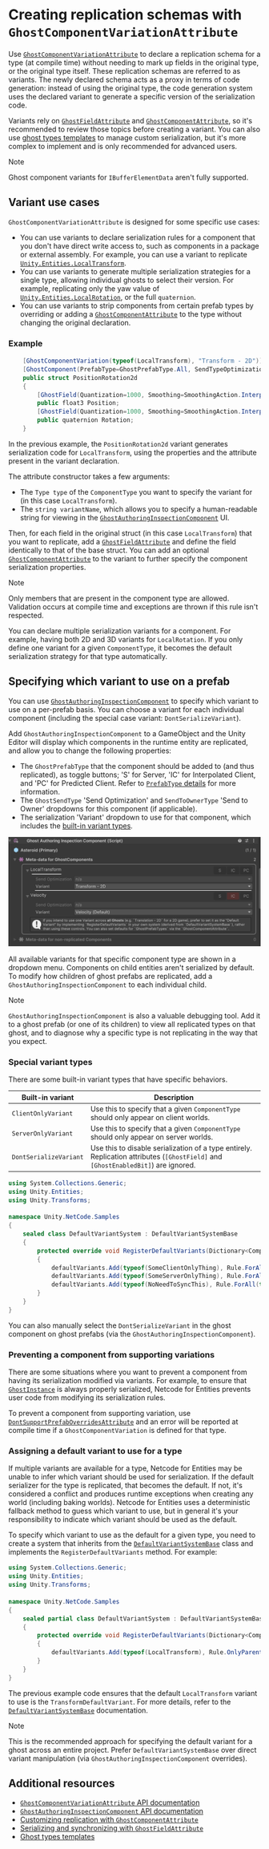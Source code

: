 # Creating replication schemas with `GhostComponentVariationAttribute`

Use [`GhostComponentVariationAttribute`](https://docs.unity3d.com/Packages/com.unity.netcode@latest?subfolder=/api/Unity.NetCode.GhostComponentVariationAttribute.html) to declare a replication schema for a type (at compile time) without needing to mark up fields in the original type, or the original type itself. These replication schemas are referred to as variants. The newly declared schema acts as a proxy in terms of code generation: instead of using the original type, the code generation system uses the declared variant to generate a specific version of the serialization code.

Variants rely on [`GhostFieldAttribute`](ghostfield-synchronize.md) and [`GhostComponentAttribute`](ghostcomponentattribute.md), so it's recommended to review those topics before creating a variant. You can also use [ghost types templates](ghost-types-templates.md) to manage custom serialization, but it's more complex to implement and is only recommended for advanced users.

> [!NOTE]
> Ghost component variants for `IBufferElementData` aren't fully supported.

## Variant use cases

`GhostComponentVariationAttribute` is designed for some specific use cases:

* You can use variants to declare serialization rules for a component that you don't have direct write access to, such as components in a package or external assembly. For example, you can use a variant to replicate [`Unity.Entities.LocalTransform`](https://docs.unity3d.com/Packages/com.unity.entities@latest?subfolder=/api/Unity.Transforms.LocalTransform.html).
* You can use variants to generate multiple serialization strategies for a single type, allowing individual ghosts to select their version. For example, replicating only the yaw value of [`Unity.Entities.LocalRotation`](https://docs.unity3d.com/Packages/com.unity.entities@latest?subfolder=/api/Unity.Entities.TransformAuthoring.LocalRotation.html), or the full `quaternion`.
* You can use variants to strip components from certain prefab types by overriding or adding a [`GhostComponentAttribute`](ghostcomponentattribute.md) to the type without changing the original declaration.

### Example

```c#
    [GhostComponentVariation(typeof(LocalTransform), "Transform - 2D")]
    [GhostComponent(PrefabType=GhostPrefabType.All, SendTypeOptimization=GhostSendType.AllClients)]
    public struct PositionRotation2d
    {
        [GhostField(Quantization=1000, Smoothing=SmoothingAction.InterpolateAndExtrapolate, SubType=GhostFieldSubType.Translation2D)]
        public float3 Position;
        [GhostField(Quantization=1000, Smoothing=SmoothingAction.InterpolateAndExtrapolate, SubType=GhostFieldSubType.Rotation2D)]
        public quaternion Rotation;
    }
```

In the previous example, the `PositionRotation2d` variant generates serialization code for `LocalTransform`, using the properties and the attribute present in the variant declaration.

The attribute constructor takes a few arguments:

* The `Type type` of the `ComponentType` you want to specify the variant for (in this case `LocalTransform`).
* The `string variantName`, which allows you to specify a human-readable string for viewing in the [`GhostAuthoringInspectionComponent`](https://docs.unity3d.com/Packages/com.unity.netcode@latest?subfolder=/api/Unity.NetCode.GhostAuthoringInspectionComponent.html) UI.

Then, for each field in the original struct (in this case `LocalTransform`) that you want to replicate, add a [`GhostFieldAttribute`](ghostfield-synchronize.md) and define the field identically to that of the base struct. You can add an optional [`GhostComponentAttribute`](ghostcomponentattribute.md) to the variant to further specify the component serialization properties.

> [!NOTE]
> Only members that are present in the component type are allowed. Validation occurs at compile time and exceptions are thrown if this rule isn't respected.

You can declare multiple serialization variants for a component. For example, having both 2D and 3D variants for `LocalRotation`. If you only define one variant for a given `ComponentType`, it becomes the default serialization strategy for that type automatically.

## Specifying which variant to use on a prefab

You can use [`GhostAuthoringInspectionComponent`](https://docs.unity3d.com/Packages/com.unity.netcode@latest?subfolder=/api/Unity.NetCode.GhostAuthoringInspectionComponent.html) to specify which variant to use on a per-prefab basis. You can choose a variant for each individual component (including the special case variant: `DontSerializeVariant`).

Add `GhostAuthoringInspectionComponent` to a GameObject and the Unity Editor will display which components in the runtime entity are replicated, and allow you to change the following properties:

* The `GhostPrefabType` that the component should be added to (and thus replicated), as toggle buttons; 'S' for Server, 'IC' for Interpolated Client, and 'PC' for Predicted Client. Refer to [`PrefabType` details](ghostcomponentattribute.md#prefabtype-details) for more information.
* The `GhostSendType` 'Send Optimization' and `SendToOwnerType` 'Send to Owner' dropdowns for this component (if applicable).
* The serialization 'Variant' dropdown to use for that component, which includes the [built-in variant types](#special-variant-types).

![Ghost Authoring Variants](images/ghost-inspection.png)

All available variants for that specific component type are shown in a dropdown menu. Components on child entities aren't serialized by default. To modify how children of ghost prefabs are replicated, add a `GhostAuthoringInspectionComponent` to each individual child.

> [!NOTE]
> `GhostAuthoringInspectionComponent` is also a valuable debugging tool. Add it to a ghost prefab (or one of its children) to view all replicated types on that ghost, and to diagnose why a specific type is not replicating in the way that you expect.

### Special variant types

There are some built-in variant types that have specific behaviors.

| Built-in variant | Description                                                                                                                                    |
|--------------------------|----------------------------------------------------------------------------------------------------------------------------------------------|
| `ClientOnlyVariant`      | Use this to specify that a given `ComponentType` should only appear on client worlds. |
| `ServerOnlyVariant`      | Use this to specify that a given `ComponentType` should only appear on server worlds. |
| `DontSerializeVariant`   | Use this to disable serialization of a type entirely. Replication attributes (`[GhostField]` and `[GhostEnabledBit]`) are ignored. |

```C#
using System.Collections.Generic;
using Unity.Entities;
using Unity.Transforms;

namespace Unity.NetCode.Samples
{
    sealed class DefaultVariantSystem : DefaultVariantSystemBase
    {
        protected override void RegisterDefaultVariants(Dictionary<ComponentType, Rule> defaultVariants)
        {
            defaultVariants.Add(typeof(SomeClientOnlyThing), Rule.ForAll(typeof(ClientOnlyVariant)));
            defaultVariants.Add(typeof(SomeServerOnlyThing), Rule.ForAll(typeof(ServerOnlyVariant)));
            defaultVariants.Add(typeof(NoNeedToSyncThis), Rule.ForAll(typeof(DontSerializeVariant)));
        }
    }
}
```

You can also manually select the `DontSerializeVariant` in the ghost component on ghost prefabs (via the `GhostAuthoringInspectionComponent`).

### Preventing a component from supporting variations

There are some situations where you want to prevent a component from having its serialization modified via variants. For example, to ensure that [`GhostInstance`](https://docs.unity3d.com/Packages/com.unity.netcode@latest?subfolder=/api/Unity.NetCode.GhostInstance.html) is always properly serialized, Netcode for Entities prevents user code from modifying its serialization rules.

To prevent a component from supporting variation, use [`DontSupportPrefabOverridesAttribute`](https://docs.unity3d.com/Packages/com.unity.netcode@latest?subfolder=/api/Unity.NetCode.DontSupportPrefabOverridesAttribute.html) and an error will be reported at compile time if a `GhostComponentVariation` is defined for that type.

### Assigning a default variant to use for a type

If multiple variants are available for a type, Netcode for Entities may be unable to infer which variant should be used for serialization. If the default serializer for the type is replicated, that becomes the default. If not, it's considered a conflict and produces runtime exceptions when creating any world (including baking worlds). Netcode for Entities uses a deterministic fallback method to guess which variant to use, but in general it's your responsibility to indicate which variant should be used as the default.

To specify which variant to use as the default for a given type, you need to create a system that inherits from the
[`DefaultVariantSystemBase`](https://docs.unity3d.com/Packages/com.unity.netcode@latest?subfolder=/api/Unity.NetCode.DefaultVariantSystemBase.html) class and implements the `RegisterDefaultVariants` method. For example:

```c#
using System.Collections.Generic;
using Unity.Entities;
using Unity.Transforms;

namespace Unity.NetCode.Samples
{
    sealed partial class DefaultVariantSystem : DefaultVariantSystemBase
    {
        protected override void RegisterDefaultVariants(Dictionary<ComponentType, Rule> defaultVariants)
        {
            defaultVariants.Add(typeof(LocalTransform), Rule.OnlyParents(typeof(TransformDefaultVariant)));
        }
    }
}
```

The previous example code ensures that the default `LocalTransform` variant to use is the `TransformDefaultVariant`. For more details, refer to the [`DefaultVariantSystemBase`](https://docs.unity3d.com/Packages/com.unity.netcode@latest?subfolder=/api/Unity.NetCode.DefaultVariantSystemBase.html) documentation.

> [!NOTE]
> This is the recommended approach for specifying the default variant for a ghost across an entire project. Prefer `DefaultVariantSystemBase` over direct variant manipulation (via `GhostAuthoringInspectionComponent` overrides).

## Additional resources

* [`GhostComponentVariationAttribute` API documentation](https://docs.unity3d.com/Packages/com.unity.netcode@latest?subfolder=/api/Unity.NetCode.GhostComponentVariationAttribute.html)
* [`GhostAuthoringInspectionComponent` API documentation](https://docs.unity3d.com/Packages/com.unity.netcode@latest?subfolder=/api/Unity.NetCode.GhostAuthoringInspectionComponent.html)
* [Customizing replication with `GhostComponentAttribute`](ghostcomponentattribute.md)
* [Serializing and synchronizing with `GhostFieldAttribute`](ghostfield-synchronize.md)
* [Ghost types templates](ghost-types-templates.md)
